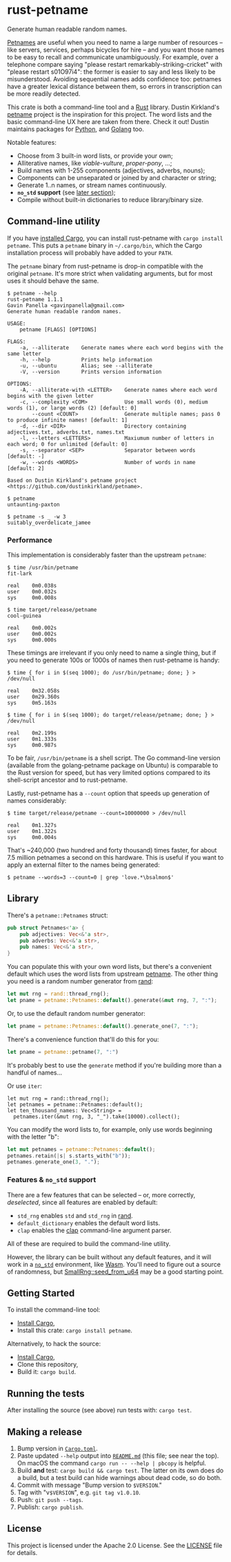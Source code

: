 # rust-petname

Generate human readable random names.

[Petnames][petname-intro] are useful when you need to name a large number of
resources – like servers, services, perhaps bicycles for hire – and you want
those names to be easy to recall and communicate unambiguously. For example,
over a telephone compare saying "please restart remarkably-striking-cricket"
with "please restart s01O97i4": the former is easier to say and less likely to
be misunderstood. Avoiding sequential names adds confidence too: petnames have a
greater lexical distance between them, so errors in transcription can be more
readily detected.

This crate is both a command-line tool and a [Rust][rust-lang] library. Dustin
Kirkland's [petname][] project is the inspiration for this project. The word
lists and the basic command-line UX here are taken from there. Check it out!
Dustin maintains packages for [Python][petname-py], and [Golang][petname-go]
too.

Notable features:

- Choose from 3 built-in word lists, or provide your own;
- Alliterative names, like _viable-vulture_, _proper-pony_, ...;
- Build names with 1-255 components (adjectives, adverbs, nouns);
- Components can be unseparated or joined by and character or string;
- Generate 1..n names, or stream names continuously.
- **`no_std` support** (see [later section](#features--no_std-support));
- Compile without built-in dictionaries to reduce library/binary size.

[rust-lang]: https://www.rust-lang.org/
[petname-intro]: https://blog.dustinkirkland.com/2015/01/introducing-petname-libraries-for.html
[petname]: https://github.com/dustinkirkland/petname
[petname-py]: https://pypi.org/project/petname/
[petname-go]: https://github.com/dustinkirkland/golang-petname

## Command-line utility

If you have [installed Cargo][install-cargo], you can install rust-petname with
`cargo install petname`. This puts a `petname` binary in `~/.cargo/bin`, which
the Cargo installation process will probably have added to your `PATH`.

The `petname` binary from rust-petname is drop-in compatible with the original
`petname`. It's more strict when validating arguments, but for most uses it
should behave the same.

```
$ petname --help
rust-petname 1.1.1
Gavin Panella <gavinpanella@gmail.com>
Generate human readable random names.

USAGE:
    petname [FLAGS] [OPTIONS]

FLAGS:
    -a, --alliterate    Generate names where each word begins with the same letter
    -h, --help          Prints help information
    -u, --ubuntu        Alias; see --alliterate
    -V, --version       Prints version information

OPTIONS:
    -A, --alliterate-with <LETTER>    Generate names where each word begins with the given letter
    -c, --complexity <COM>            Use small words (0), medium words (1), or large words (2) [default: 0]
        --count <COUNT>               Generate multiple names; pass 0 to produce infinite names! [default: 1]
    -d, --dir <DIR>                   Directory containing adjectives.txt, adverbs.txt, names.txt
    -l, --letters <LETTERS>           Maxiumum number of letters in each word; 0 for unlimited [default: 0]
    -s, --separator <SEP>             Separator between words [default: -]
    -w, --words <WORDS>               Number of words in name [default: 2]

Based on Dustin Kirkland's petname project <https://github.com/dustinkirkland/petname>.

$ petname
untaunting-paxton

$ petname -s _ -w 3
suitably_overdelicate_jamee
```

### Performance

This implementation is considerably faster than the upstream `petname`:

```
$ time /usr/bin/petname
fit-lark

real    0m0.038s
user    0m0.032s
sys     0m0.008s

$ time target/release/petname
cool-guinea

real    0m0.002s
user    0m0.002s
sys     0m0.000s
```

These timings are irrelevant if you only need to name a single thing, but if you
need to generate 100s or 1000s of names then rust-petname is handy:

```
$ time { for i in $(seq 1000); do /usr/bin/petname; done; } > /dev/null

real    0m32.058s
user    0m29.360s
sys     0m5.163s

$ time { for i in $(seq 1000); do target/release/petname; done; } > /dev/null

real    0m2.199s
user    0m1.333s
sys     0m0.987s
```

To be fair, `/usr/bin/petname` is a shell script. The Go command-line version
(available from the golang-petname package on Ubuntu) is comparable to the Rust
version for speed, but has very limited options compared to its shell-script
ancestor and to rust-petname.

Lastly, rust-petname has a `--count` option that speeds up generation of names
considerably:

```
$ time target/release/petname --count=10000000 > /dev/null

real    0m1.327s
user    0m1.322s
sys     0m0.004s
```

That's ~240,000 (two hundred and forty thousand) times faster, for about 7.5
million petnames a second on this hardware. This is useful if you want to apply
an external filter to the names being generated:

```
$ petname --words=3 --count=0 | grep 'love.*\bsalmon$'
```

## Library

There's a `petname::Petnames` struct:

```rust
pub struct Petnames<'a> {
    pub adjectives: Vec<&'a str>,
    pub adverbs: Vec<&'a str>,
    pub names: Vec<&'a str>,
}
```

You can populate this with your own word lists, but there's a convenient default
which uses the word lists from upstream [petname][]. The other thing you need is
a random number generator from [rand][]:

```rust
let mut rng = rand::thread_rng();
let pname = petname::Petnames::default().generate(&mut rng, 7, ":");
```

Or, to use the default random number generator:

```rust
let pname = petname::Petnames::default().generate_one(7, ":");
```

There's a convenience function that'll do this for you:

```rust
let pname = petname::petname(7, ":")
```

It's probably best to use the `generate` method if you're building more than a
handful of names...

Or use `iter`:

```
let mut rng = rand::thread_rng();
let petnames = petname::Petnames::default();
let ten_thousand_names: Vec<String> =
  petnames.iter(&mut rng, 3, "_").take(10000).collect();
```

You can modify the word lists to, for example, only use words beginning with the
letter "b":

```rust
let mut petnames = petname::Petnames::default();
petnames.retain(|s| s.starts_with("b"));
petnames.generate_one(3, ".");
```

[rand]: https://crates.io/crates/rand

### Features & `no_std` support

There are a few features that can be selected – or, more correctly,
_deselected_, since all features are enabled by default:

- `std_rng` enables `std` and `std_rng` in [rand][].
- `default_dictionary` enables the default word lists.
- `clap` enables the [clap][] command-line argument parser.

All of these are required to build the command-line utility.

However, the library can be built without any default features, and it will work
in a [`no_std`][no_std] environment, like [Wasm][]. You'll need to figure out a
source of randomness, but [SmallRng::seed_from_u64][smallrng::seed_from_u64] may
be a good starting point.

[rand]: https://crates.io/crates/rand
[clap]: https://crates.io/crates/clap
[no_std]: https://doc.rust-lang.org/reference/crates-and-source-files.html#preludes-and-no_std
[wasm]: https://webassembly.org/
[smallrng::seed_from_u64]: https://docs.rs/rand/latest/rand/trait.SeedableRng.html#method.seed_from_u64

## Getting Started

To install the command-line tool:

- [Install Cargo][install-cargo],
- Install this crate: `cargo install petname`.

Alternatively, to hack the source:

- [Install Cargo][install-cargo],
- Clone this repository,
- Build it: `cargo build`.

[install-cargo]: https://crates.io/install

## Running the tests

After installing the source (see above) run tests with: `cargo test`.

## Making a release

1. Bump version in [`Cargo.toml`](Cargo.toml).
2. Paste updated `--help` output into [`README.md`](README.md) (this file; see
   near the top). On macOS the command `cargo run -- --help | pbcopy` is
   helpful.
3. Build **and** test: `cargo build && cargo test`. The latter on its own does
   do a build, but a test build can hide warnings about dead code, so do both.
4. Commit with message "Bump version to `$VERSION`."
5. Tag with "v`$VERSION`", e.g. `git tag v1.0.10`.
6. Push: `git push --tags`.
7. Publish: `cargo publish`.

## License

This project is licensed under the Apache 2.0 License. See the
[LICENSE](LICENSE) file for details.
